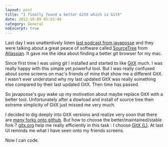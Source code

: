 ```yaml
---
layout: post
title: "I finally found a better GitX which is GitX"
date: 2012-10-09 05:53:49
category: General
noExcerpt: true
---
```


Last day I was unattentively listen
[last podcast from javaposse](http://javaposse.com/java-posse-393-newscast-for-aug-30th-2012) and they were talking
about a great peace of software called [SourceTree](http://www.sourcetreeapp.com) from
[Atlassian](http://www.atlassian.com). It gave me the idea about finding a better git browser for my mac.

Since first time I was using git I installed and started to like [GitX](http://gitx.frim.nl) much. I was really happy
with this simple yet powerful tool. But I was really confused about some screens on mac's friends of mine that show me a
different GitX. I wasn't ever understand why my last updated GitX was really something else compared by their last
updated GitX. Then time has passed.

So javaposse's guy wake up my motivation about maybe replace GitX with a better tool. Unfortunately after a dowload and
install of source tree then extreme simplicity of GitX just missed me very much.

I decided to dig deeply into GitX versions and realize very soon that there are
[many forks onto github](https://github.com/pieter/gitx/network). But how to choose the better/maintained/stable fork ?
[gitx.org](http://www.gitx.org) help me really efficiently in this task : I choose [GitX (L)](http://gitx.laullon.com).
At last UI reminds me what I have seen onto my friends screens.

Now I can code.
